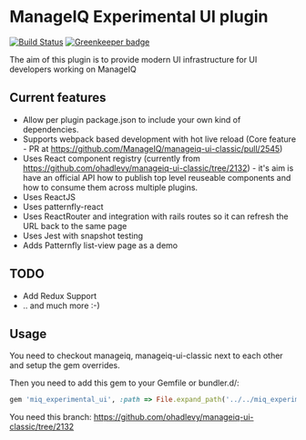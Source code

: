 # ManageIQ Experimental UI plugin

[![Build Status](https://travis-ci.org/travis-ci/travis-web.svg?branch=ps-repo-filtering-slug-refactoring)](https://travis-ci.org/travis-ci/travis-web)
[![Greenkeeper badge](https://badges.greenkeeper.io/ohadlevy/miq_experimental_ui_plugin.svg)](https://greenkeeper.io/)

The aim of this plugin is to provide modern UI infrastructure for UI developers working on ManageIQ

## Current features

* Allow per plugin package.json to include your own kind of dependencies.
* Supports webpack based development with hot live reload (Core feature - PR at https://github.com/ManageIQ/manageiq-ui-classic/pull/2545)
* Uses React component registry (currently from https://github.com/ohadlevy/manageiq-ui-classic/tree/2132) - it's aim is
have an official API how to publish top level reuseable components and how to consume them across multiple plugins.
* Uses ReactJS
* Uses patternfly-react
* Uses ReactRouter and integration with rails routes so it can refresh the URL back to the same page
* Uses Jest with snapshot testing
* Adds Patternfly list-view page as a demo

## TODO
* Add Redux Support
* .. and much more :-)

## Usage

You need to checkout manageiq, manageiq-ui-classic next to each other and setup the gem overrides.

Then you need to add this gem to your Gemfile or bundler.d/:

```ruby
gem 'miq_experimental_ui', :path => File.expand_path('../../miq_experimental_ui/', __dir__)
```

You need this branch: https://github.com/ohadlevy/manageiq-ui-classic/tree/2132
